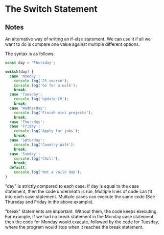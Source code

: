 # The Switch Statement

## Notes

An alternative way of writing an if-else statement. We can use it if all we want to do is compare one value against multiple different options.

The syntax is as follows:

```javascript
const day = 'Thursday';

switch(day) {
  case 'Monday':
    console.log('JS course');
    console.log('Go for a walk');
    break;
  case 'Tuesday':
    console.log('Update CV');
    break;
  case 'Wednesday':
    console.log('Finish mini projects');
    break;
  case 'Thursday':
  case 'Friday':
    console.log('Apply for jobs');
    break;
  case 'Saturday':
    console.log('Country Walk');
    break;
  case 'Sunday':
    console.log('Chill');
    break;
  default:
    console.log('Not a vaild day');
}
```

"day" is strictly compared to each case. If day is equal to the case statement, then the code underneath is run. Multiple lines of code can fit into each case statement. Multiple cases can execute the same code (See Thursday and Friday in the above example).

"break" statements are important. Without them, the code keeps executing. For example, if we had no break statement in the Monday case statement, then the code for Monday would execute, followed by the code for Tuesday, where the program would stop when it reaches the break statement.
